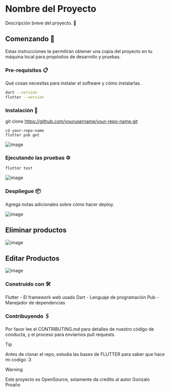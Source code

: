 # Nombre del Proyecto


Descripción breve del proyecto. 🤠

## Comenzando 🚀

Estas instrucciones te permitirán obtener una copia del proyecto en tu máquina local para propósitos de desarrollo y pruebas.

### Pre-requisitos 📋

Qué cosas necesitas para instalar el software y cómo instalarlas.

```sh
dart --version
flutter --version
```

###  Instalación 🔧
git clone https://github.com/yourusername/your-repo-name.git

```
cd your-repo-name
flutter pub get
```

![image](https://github.com/csparedes-pucesi/movil_pucetec_api/assets/103721934/fef38c39-c9e5-4e88-8a64-c11b460ef097)



###   Ejecutando las pruebas ⚙️
```
flutter test
```

![image](https://github.com/csparedes-pucesi/movil_pucetec_api/assets/103721934/2bc7527d-62a4-4627-b983-896571eaad05)




###  Despliegue 📦
Agrega notas adicionales sobre cómo hacer deploy.

![image](https://github.com/csparedes-pucesi/movil_pucetec_api/assets/103721934/b92e3517-28de-4534-a887-f7b4670c40db)

## Eliminar productos  

![image](https://github.com/csparedes-pucesi/movil_pucetec_api/assets/103721934/b1722585-e5f8-41ad-aa75-72516088ac58)

## Editar Productos 

![image](https://github.com/csparedes-pucesi/movil_pucetec_api/assets/103721934/6da2d01a-b14d-4a19-a907-7474de37a643)




###  Construido con 🛠️

Flutter - El framework web usado
Dart - Lenguaje de programación
Pub - Manejador de dependencias
###  Contribuyendo 🖇️

Por favor lee el CONTRIBUTING.md para detalles de nuestro código de conducta, y el proceso para enviarnos pull requests.


>[!TIP]
>Antes de clonar el repo, estudia las bases de FLUTTER para saber que hace mi codigo :3 

>[!WARNING]
Este proyecto es OpenSource, solamente da credito al autor Gonzalo Proaño


